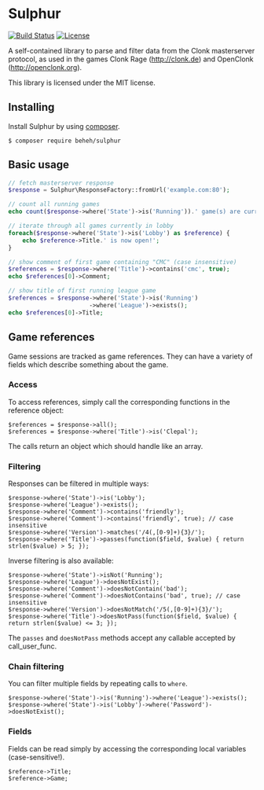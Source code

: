 # Sulphur

[![Build Status](https://travis-ci.org/beheh/sulphur.svg?branch=master)](https://travis-ci.org/beheh/sulphur)
[![License](https://img.shields.io/packagist/l/beheh/sulphur.svg)](https://packagist.org/packages/beheh/sulphur)

A self-contained library to parse and filter data from the Clonk masterserver protocol, as used in the games Clonk Rage (http://clonk.de) and OpenClonk (http://openclonk.org).

This library is licensed under the MIT license.


## Installing

Install Sulphur by using [composer](https://getcomposer.org/).

    $ composer require beheh/sulphur

## Basic usage

```php
// fetch masterserver response
$response = Sulphur\ResponseFactory::fromUrl('example.com:80');

// count all running games
echo count($response->where('State')->is('Running')).' game(s) are currently running.';

// iterate through all games currently in lobby
foreach($response->where('State')->is('Lobby') as $reference) {
    echo $reference->Title.' is now open!';
}

// show comment of first game containing "CMC" (case insensitive)
$references = $response->where('Title')->contains('cmc', true);
echo $references[0]->Comment;

// show title of first running league game
$references = $response->where('State')->is('Running')
                       ->where('League')->exists();
echo $references[0]->Title;
```

## Game references

Game sessions are tracked as game references. They can have a variety of fields which describe something about the game.

### Access

To access references, simply call the corresponding functions in
the reference object:

    $references = $response->all();
    $references = $response->where('Title')->is('Clepal');

The calls return an object which should handle like an array.

### Filtering

Responses can be filtered in multiple ways:

    $response->where('State')->is('Lobby');
    $response->where('League')->exists();
    $response->where('Comment')->contains('friendly');
    $response->where('Comment')->contains('friendly', true); // case insensitive
    $response->where('Version')->matches('/4(,[0-9]+){3}/');
	$response->where('Title')->passes(function($field, $value) { return strlen($value) > 5; });

Inverse filtering is also available:

    $response->where('State')->isNot('Running');
    $response->where('League')->doesNotExist();
    $response->where('Comment')->doesNotContain('bad');
    $response->where('Comment')->doesNotContains('bad', true); // case insensitive
    $response->where('Version')->doesNotMatch('/5(,[0-9]+){3}/');
	$response->where('Title')->doesNotPass(function($field, $value) { return strlen($value) <= 3; });

The `passes` and `doesNotPass` methods accept any callable accepted by call_user_func.

### Chain filtering

You can filter multiple fields by repeating calls to `where`.

    $response->where('State')->is('Running')->where('League')->exists();
    $response->where('State')->is('Lobby')->where('Password')->doesNotExist();

### Fields

Fields can be read simply by accessing the corresponding local variables (case-sensitive!).

    $reference->Title;
    $reference->Game;